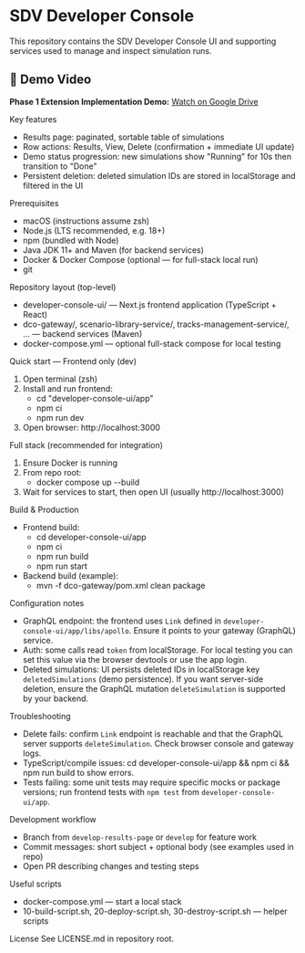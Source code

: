 # SDV Developer Console

This repository contains the SDV Developer Console UI and supporting services used to manage and inspect simulation runs.

## 🎥 Demo Video
**Phase 1 Extension Implementation Demo:** [Watch on Google Drive](https://drive.google.com/file/d/12nKfTzmzRVWHeS9pZUhZa4PUaauLeYIs/view?usp=drive_link)


Key features
- Results page: paginated, sortable table of simulations
- Row actions: Results, View, Delete (confirmation + immediate UI update)
- Demo status progression: new simulations show "Running" for 10s then transition to "Done"
- Persistent deletion: deleted simulation IDs are stored in localStorage and filtered in the UI

Prerequisites
- macOS (instructions assume zsh)
- Node.js (LTS recommended, e.g. 18+)
- npm (bundled with Node)
- Java JDK 11+ and Maven (for backend services)
- Docker & Docker Compose (optional — for full-stack local run)
- git

Repository layout (top-level)
- developer-console-ui/ — Next.js frontend application (TypeScript + React)
- dco-gateway/, scenario-library-service/, tracks-management-service/, ... — backend services (Maven)
- docker-compose.yml — optional full-stack compose for local testing

Quick start — Frontend only (dev)
1. Open terminal (zsh)
2. Install and run frontend:
   - cd "developer-console-ui/app"
   - npm ci
   - npm run dev
3. Open browser: http://localhost:3000

Full stack (recommended for integration)
1. Ensure Docker is running
2. From repo root:
   - docker compose up --build
3. Wait for services to start, then open UI (usually http://localhost:3000)

Build & Production
- Frontend build:
  - cd developer-console-ui/app
  - npm ci
  - npm run build
  - npm run start
- Backend build (example):
  - mvn -f dco-gateway/pom.xml clean package

Configuration notes
- GraphQL endpoint: the frontend uses `Link` defined in `developer-console-ui/app/libs/apollo`. Ensure it points to your gateway (GraphQL) service.
- Auth: some calls read `token` from localStorage. For local testing you can set this value via the browser devtools or use the app login.
- Deleted simulations: UI persists deleted IDs in localStorage key `deletedSimulations` (demo persistence). If you want server-side deletion, ensure the GraphQL mutation `deleteSimulation` is supported by your backend.

Troubleshooting
- Delete fails: confirm `Link` endpoint is reachable and that the GraphQL server supports `deleteSimulation`. Check browser console and gateway logs.
- TypeScript/compile issues: cd developer-console-ui/app && npm ci && npm run build to show errors.
- Tests failing: some unit tests may require specific mocks or package versions; run frontend tests with `npm test` from `developer-console-ui/app`.

Development workflow
- Branch from `develop-results-page` or `develop` for feature work
- Commit messages: short subject + optional body (see examples used in repo)
- Open PR describing changes and testing steps

Useful scripts
- docker-compose.yml — start a local stack
- 10-build-script.sh, 20-deploy-script.sh, 30-destroy-script.sh — helper scripts

License
See LICENSE.md in repository root.

